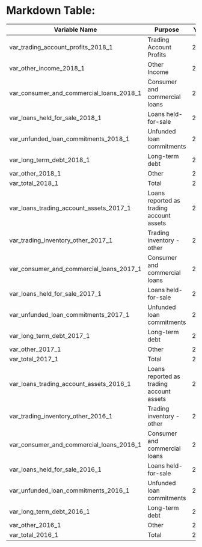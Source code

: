 
# Markdown Table:
| Variable Name | Purpose | Year | Value |
| --- | --- | --- | --- |
| var_trading_account_profits_2018_1 | Trading Account Profits | 2018 | 8 |
| var_other_income_2018_1 | Other Income | 2018 | 1750 |
| var_consumer_and_commercial_loans_2018_1 | Consumer and commercial loans | 2018 | -422 |
| var_loans_held_for_sale_2018_1 | Loans held-for-sale | 2018 | 1 |
| var_unfunded_loan_commitments_2018_1 | Unfunded loan commitments | 2018 | 1 |
| var_long_term_debt_2018_1 | Long-term debt | 2018 | 2157 |
| var_other_2018_1 | Other | 2018 | 8 |
| var_total_2018_1 | Total | 2018 | 3502 |
| var_loans_trading_account_assets_2017_1 | Loans reported as trading account assets | 2017 | 318 |
| var_trading_inventory_other_2017_1 | Trading inventory - other | 2017 | 3821 |
| var_consumer_and_commercial_loans_2017_1 | Consumer and commercial loans | 2017 | -9 |
| var_loans_held_for_sale_2017_1 | Loans held-for-sale | 2017 | 0 |
| var_unfunded_loan_commitments_2017_1 | Unfunded loan commitments | 2017 | 0 |
| var_long_term_debt_2017_1 | Long-term debt | 2017 | -1044 |
| var_other_2017_1 | Other | 2017 | -93 |
| var_total_2017_1 | Total | 2017 | 2993 |
| var_loans_trading_account_assets_2016_1 | Loans reported as trading account assets | 2016 | 301 |
| var_trading_inventory_other_2016_1 | Trading inventory - other | 2016 | 57 |
| var_consumer_and_commercial_loans_2016_1 | Consumer and commercial loans | 2016 | 49 |
| var_loans_held_for_sale_2016_1 | Loans held-for-sale | 2016 | 11 |
| var_unfunded_loan_commitments_2016_1 | Unfunded loan commitments | 2016 | 0 |
| var_long_term_debt_2016_1 | Long-term debt | 2016 | -489 |
| var_other_2016_1 | Other | 2016 | -85 |
| var_total_2016_1 | Total | 2016 | -156 |
